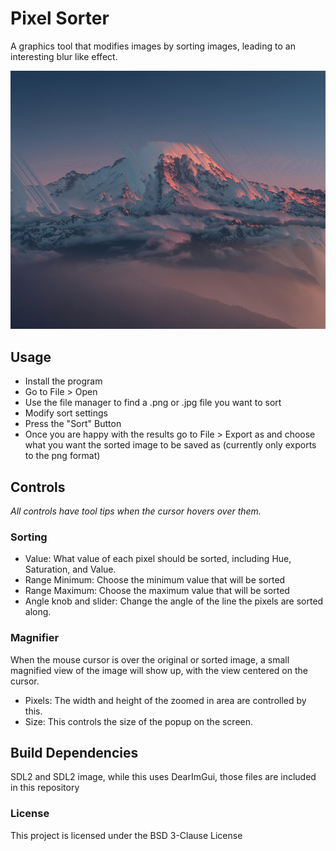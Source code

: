 # Pixel Sorter
A graphics tool that modifies images by sorting images, leading to an interesting blur like effect.

![An example image, a mountain lit by a sunrise or sunset, having been sorted by the pixel sorter](docs/mountain_sorted.png)

## Usage
- Install the program
- Go to File > Open
- Use the file manager to find a .png or .jpg file you want to sort
- Modify sort settings
- Press the "Sort" Button
- Once you are happy with the results go to File > Export as and choose what you want the sorted image to be saved as (currently only exports to the png format)

## Controls
*All controls have tool tips when the cursor hovers over them.*
### Sorting
- Value: What value of each pixel should be sorted, including Hue, Saturation, and Value.
- Range Minimum: Choose the minimum value that will be sorted
- Range Maximum: Choose the maximum value that will be sorted
- Angle knob and slider: Change the angle of the line the pixels are sorted along.

### Magnifier
When the mouse cursor is over the original or sorted image, a small magnified view of the image will show up, with the view centered on the cursor.
- Pixels: The width and height of the zoomed in area are controlled by this.
- Size: This controls the size of the popup on the screen.

## Build Dependencies
SDL2 and SDL2 image, while this uses DearImGui, those files are included in this repository


### License
This project is licensed under the BSD 3-Clause License
